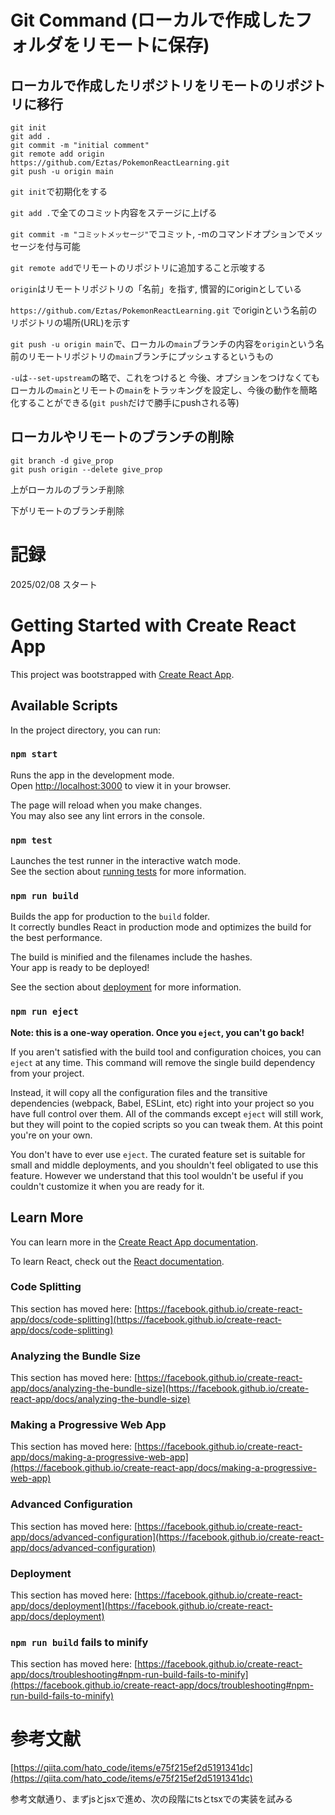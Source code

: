 # Git Command (ローカルで作成したフォルダをリモートに保存)

## ローカルで作成したリポジトリをリモートのリポジトリに移行
```
git init
git add .
git commit -m "initial comment"
git remote add origin https://github.com/Eztas/PokemonReactLearning.git
git push -u origin main
```

`git init`で初期化をする

`git add .`で全てのコミット内容をステージに上げる

`git commit -m "コミットメッセージ"`でコミット, -mのコマンドオプションでメッセージを付与可能

`git remote add`でリモートのリポジトリに追加すること示唆する

`origin`はリモートリポジトリの「名前」を指す, 慣習的にoriginとしている

`https://github.com/Eztas/PokemonReactLearning.git`
でoriginという名前のリポジトリの場所(URL)を示す

`git push -u origin main`で、ローカルの`main`ブランチの内容を`origin`という名前のリモートリポジトリの`main`ブランチにプッシュするというもの

`-u`は`--set-upstream`の略で、これをつけると
今後、オプションをつけなくても
ローカルの`main`とリモートの`main`をトラッキングを設定し、今後の動作を簡略化することができる(`git push`だけで勝手にpushされる等)

## ローカルやリモートのブランチの削除

```
git branch -d give_prop
git push origin --delete give_prop
```

上がローカルのブランチ削除

下がリモートのブランチ削除

# 記録
2025/02/08 スタート

# Getting Started with Create React App

This project was bootstrapped with [Create React App](https://github.com/facebook/create-react-app).

## Available Scripts

In the project directory, you can run:

### `npm start`

Runs the app in the development mode.\
Open [http://localhost:3000](http://localhost:3000) to view it in your browser.

The page will reload when you make changes.\
You may also see any lint errors in the console.

### `npm test`

Launches the test runner in the interactive watch mode.\
See the section about [running tests](https://facebook.github.io/create-react-app/docs/running-tests) for more information.

### `npm run build`

Builds the app for production to the `build` folder.\
It correctly bundles React in production mode and optimizes the build for the best performance.

The build is minified and the filenames include the hashes.\
Your app is ready to be deployed!

See the section about [deployment](https://facebook.github.io/create-react-app/docs/deployment) for more information.

### `npm run eject`

**Note: this is a one-way operation. Once you `eject`, you can't go back!**

If you aren't satisfied with the build tool and configuration choices, you can `eject` at any time. This command will remove the single build dependency from your project.

Instead, it will copy all the configuration files and the transitive dependencies (webpack, Babel, ESLint, etc) right into your project so you have full control over them. All of the commands except `eject` will still work, but they will point to the copied scripts so you can tweak them. At this point you're on your own.

You don't have to ever use `eject`. The curated feature set is suitable for small and middle deployments, and you shouldn't feel obligated to use this feature. However we understand that this tool wouldn't be useful if you couldn't customize it when you are ready for it.

## Learn More

You can learn more in the [Create React App documentation](https://facebook.github.io/create-react-app/docs/getting-started).

To learn React, check out the [React documentation](https://reactjs.org/).

### Code Splitting

This section has moved here: [https://facebook.github.io/create-react-app/docs/code-splitting](https://facebook.github.io/create-react-app/docs/code-splitting)

### Analyzing the Bundle Size

This section has moved here: [https://facebook.github.io/create-react-app/docs/analyzing-the-bundle-size](https://facebook.github.io/create-react-app/docs/analyzing-the-bundle-size)

### Making a Progressive Web App

This section has moved here: [https://facebook.github.io/create-react-app/docs/making-a-progressive-web-app](https://facebook.github.io/create-react-app/docs/making-a-progressive-web-app)

### Advanced Configuration

This section has moved here: [https://facebook.github.io/create-react-app/docs/advanced-configuration](https://facebook.github.io/create-react-app/docs/advanced-configuration)

### Deployment

This section has moved here: [https://facebook.github.io/create-react-app/docs/deployment](https://facebook.github.io/create-react-app/docs/deployment)

### `npm run build` fails to minify

This section has moved here: [https://facebook.github.io/create-react-app/docs/troubleshooting#npm-run-build-fails-to-minify](https://facebook.github.io/create-react-app/docs/troubleshooting#npm-run-build-fails-to-minify)

# 参考文献

[https://qiita.com/hato_code/items/e75f215ef2d5191341dc](https://qiita.com/hato_code/items/e75f215ef2d5191341dc)

参考文献通り、まずjsとjsxで進め、次の段階にtsとtsxでの実装を試みる